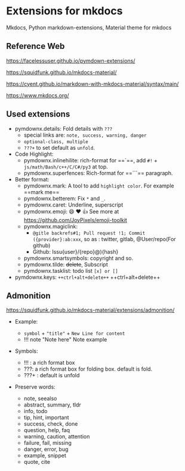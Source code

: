# Extensions for mkdocs

Mkdocs, Python markdown-extensions, Material theme for mkdocs

## Reference Web

https://facelessuser.github.io/pymdown-extensions/

https://squidfunk.github.io/mkdocs-material/

https://cyent.github.io/markdown-with-mkdocs-material/syntax/main/  

https://www.mkdocs.org/

## Used extensions

- pymdownx.details: Fold details with `???`
    - special links are: `note, success, warning, danger` 
    - `optional-class, multiple`
    - `???+` to set default as `unfold`.
- Code Highlight:
    - pymdownx.inlinehilite: rich-format for ==\`==, add `#!` + `js/math/Bash/c++/C/C#/py3` at top.
    - pymdownx.superfences: Rich-format for ==```== paragraph.
- Better format:
    - pymdownx.mark: A tool to add `highlight color`. For example ==mark me==
    - pymdownx.betterem: Fix `*` and `_`.
    - pymdownx.caret: Underline, superscript
    <!-- - pymdownx.critic: Ignore -->
    - pymdownx.emoji: :smile: :heart: :thumbsup: See more at https://github.com/JoyPixels/emoji-toolkit
    - pymdownx.magiclink:
        - `@gitle backrefs#1; Pull request !1; Commit ({provider}:ab:xxx`, so as : twitter, gitlab, @User/repo(For github)
        - Github: Issu{user}/{repo}@){hash}
    - pymdownx.smartsymbols: copyright and so.
    - pymdownx.tilde: ~~delete~~, Subscript
    - pymdownx.tasklist: todo list `[x] or []`
- pymdownx.keys: `++ctrl+alt+delete++` ++ctrl+alt+delete++


## Admonition

https://squidfunk.github.io/mkdocs-material/extensions/admonition/

- Example:
    - `symbol` + `"title"` + `New Line for content`
    - !!! note "Note here"
        Note example

- Symbols:
    - !!! : a rich format box
    - ???: a rich format box for folding box. default is fold.
    - ???+ : default is unfold
  
- Preserve words:
    - note, seealso
    - abstract, summary, tldr
    - info, todo
    - tip, hint, important
    - success, check, done
    - question, help, faq
    - warning, caution, attention
    - failure, fail, missing
    - danger, error, bug
    - example, snippet
    - quote, cite

